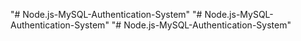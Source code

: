 "# Node.js-MySQL-Authentication-System" 
"# Node.js-MySQL-Authentication-System" 
"# Node.js-MySQL-Authentication-System" 

